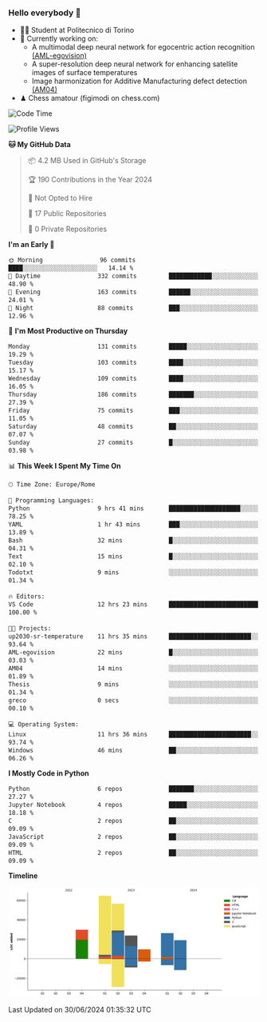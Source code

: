 ### Hello everybody 👋
- 🧑‍🎓 Student at Politecnico di Torino
- 🤖 Currently working on:
  - A multimodal deep neural network for egocentric action recognition [(AML-egovision)](https://github.com/figimodi/AML-egovision)
  - A super-resolution deep neural network for enhancing satellite images of surface temperatures
  - Image harmonization for Additive Manufacturing defect detection [(AM04)](https://github.com/figimodi/AM04)
- ♟ Chess amatour (figimodi on chess.com)

<!--
[![Figimodi's GitHub stats](https://github-readme-stats.vercel.app/api?username=figimodi&rank_icon=github&show_icons=true&include_all_commits=true)](https://github.com/figimodi/github-readme-stats)

![Top Langs](https://github-readme-stats.vercel.app/api/top-langs/?username=figimodi&layout=compact&)

[![Figimodi's WakaTime stats](https://github-readme-stats.vercel.app/api/wakatime?username=figimodi)](https://github.com/figimodi/github-readme-stats)
-->

<!--START_SECTION:waka-->
![Code Time](http://img.shields.io/badge/Code%20Time-206%20hrs%2036%20mins-blue)

![Profile Views](http://img.shields.io/badge/Profile%20Views-0-blue)

**🐱 My GitHub Data** 

> 📦 4.2 MB Used in GitHub's Storage 
 > 
> 🏆 190 Contributions in the Year 2024
 > 
> 🚫 Not Opted to Hire
 > 
> 📜 17 Public Repositories 
 > 
> 🔑 0 Private Repositories 
 > 
**I'm an Early 🐤** 

```text
🌞 Morning                96 commits          ████░░░░░░░░░░░░░░░░░░░░░   14.14 % 
🌆 Daytime                332 commits         ████████████░░░░░░░░░░░░░   48.90 % 
🌃 Evening                163 commits         ██████░░░░░░░░░░░░░░░░░░░   24.01 % 
🌙 Night                  88 commits          ███░░░░░░░░░░░░░░░░░░░░░░   12.96 % 
```
📅 **I'm Most Productive on Thursday** 

```text
Monday                   131 commits         █████░░░░░░░░░░░░░░░░░░░░   19.29 % 
Tuesday                  103 commits         ████░░░░░░░░░░░░░░░░░░░░░   15.17 % 
Wednesday                109 commits         ████░░░░░░░░░░░░░░░░░░░░░   16.05 % 
Thursday                 186 commits         ███████░░░░░░░░░░░░░░░░░░   27.39 % 
Friday                   75 commits          ███░░░░░░░░░░░░░░░░░░░░░░   11.05 % 
Saturday                 48 commits          ██░░░░░░░░░░░░░░░░░░░░░░░   07.07 % 
Sunday                   27 commits          █░░░░░░░░░░░░░░░░░░░░░░░░   03.98 % 
```


📊 **This Week I Spent My Time On** 

```text
🕑︎ Time Zone: Europe/Rome

💬 Programming Languages: 
Python                   9 hrs 41 mins       ████████████████████░░░░░   78.25 % 
YAML                     1 hr 43 mins        ███░░░░░░░░░░░░░░░░░░░░░░   13.89 % 
Bash                     32 mins             █░░░░░░░░░░░░░░░░░░░░░░░░   04.31 % 
Text                     15 mins             █░░░░░░░░░░░░░░░░░░░░░░░░   02.10 % 
Todotxt                  9 mins              ░░░░░░░░░░░░░░░░░░░░░░░░░   01.34 % 

🔥 Editors: 
VS Code                  12 hrs 23 mins      █████████████████████████   100.00 % 

🐱‍💻 Projects: 
up2030-sr-temperature    11 hrs 35 mins      ███████████████████████░░   93.64 % 
AML-egovision            22 mins             █░░░░░░░░░░░░░░░░░░░░░░░░   03.03 % 
AM04                     14 mins             ░░░░░░░░░░░░░░░░░░░░░░░░░   01.89 % 
Thesis                   9 mins              ░░░░░░░░░░░░░░░░░░░░░░░░░   01.34 % 
greco                    0 secs              ░░░░░░░░░░░░░░░░░░░░░░░░░   00.10 % 

💻 Operating System: 
Linux                    11 hrs 36 mins      ███████████████████████░░   93.74 % 
Windows                  46 mins             ██░░░░░░░░░░░░░░░░░░░░░░░   06.26 % 
```

**I Mostly Code in Python** 

```text
Python                   6 repos             ███████░░░░░░░░░░░░░░░░░░   27.27 % 
Jupyter Notebook         4 repos             █████░░░░░░░░░░░░░░░░░░░░   18.18 % 
C                        2 repos             ██░░░░░░░░░░░░░░░░░░░░░░░   09.09 % 
JavaScript               2 repos             ██░░░░░░░░░░░░░░░░░░░░░░░   09.09 % 
HTML                     2 repos             ██░░░░░░░░░░░░░░░░░░░░░░░   09.09 % 
```



**Timeline**

![Lines of Code chart](https://raw.githubusercontent.com/figimodi/figimodi/main/assets/bar_graph.png)


 Last Updated on 30/06/2024 01:35:32 UTC
<!--END_SECTION:waka-->

<!--
**figimodi/figimodi** is a ✨ _special_ ✨ repository because its `README.md` (this file) appears on your GitHub profile.

Here are some ideas to get you started:

- 🔭 I’m currently working on ...
- 🌱 I’m currently learning ...
- 👯 I’m looking to collaborate on ...
- 🤔 I’m looking for help with ...
- 💬 Ask me about ...
- 📫 How to reach me: ...
- 😄 Pronouns: ...
- ⚡ Fun fact: ...
-->
